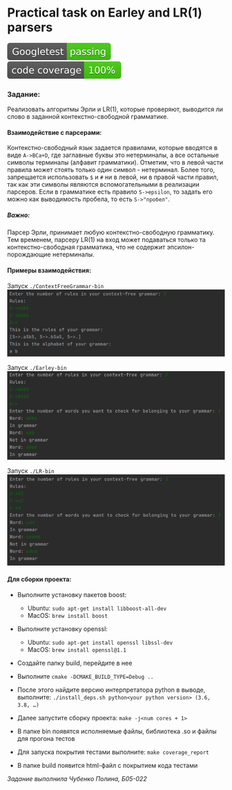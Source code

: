 # Practical task on Earley and LR(1) parsers
![Gtests](imgs/Googletest.svg) ![code coverage 100%](imgs/code_cov.svg)

### Задание:
Реализовать алгоритмы Эрли и LR(1), которые проверяют, выводится ли слово в заданной контекстно-свободной грамматике.


#### Взаимодействие с парсерами:
Контекстно-свободный язык задается правилами, которые вводятся в виде
`A->BCa+D`, где заглавные буквы это нетерминалы, а все остальные символы
терминалы (алфавит грамматики). Отметим, что в левой части правила может стоять
только один символ - нетерминал. Более того, запрещается использовать `$`
и `#` ни в левой, ни в правой части правил, так как эти символы 
являются вспомогательными в реализации парсеров. Если в грамматике есть 
правило `S->epsilon`, то задать его можно как выводимость пробела, то есть
`S->"пробел"`. 

##### Важно:
Парсер Эрли, принимает любую контекстно-свободную грамматику. Тем временем,
парсеру LR(1) на вход может подаваться только та 
контекстно-свободная грамматика, что не содержит 
эпсилон-порождающие нетерминалы. 

#### Примеры взаимодействия:

Запуск ```./ContextFreeGrammar-bin```
![example1](imgs/example0.png)

Запуск ```./Earley-bin```
![example1](imgs/example1.png)

Запуск ```./LR-bin```
![example1](imgs/example2.png)

#### Для сборки проекта:

- Выполните установку пакетов boost:
    - Ubuntu: ```sudo apt-get install libboost-all-dev```
    - MacOS: ```brew install boost```

- Выполните установку openssl:
    - Ubuntu: ```sudo apt-get install openssl libssl-dev```
    - MacOS: ```brew install openssl@1.1```

- Создайте папку build, перейдите в нее

- Выполните ```cmake -DCMAKE_BUILD_TYPE=Debug ..```

- После этого найдите версию интерпретатора python в выводе, выполните:
  ```./install_deps.sh python<your python version> (3.6, 3.8, …)```

- Далее запустите сборку проекта: ```make -j<num cores + 1>```

- В папке bin появятся исполняемые файлы, библиотека .so и файлы для прогона тестов

- Для запуска покрытия тестами выполните: ```make coverage_report```

- В папке build появится html-файл с покрытием кода тестами


*Задание выполнила Чубенко Полина, Б05-022*
